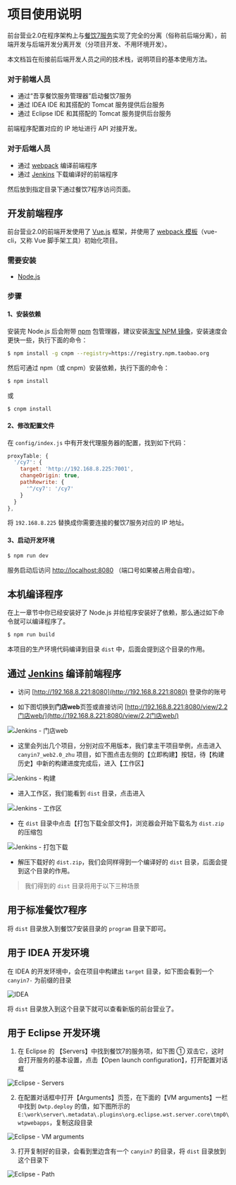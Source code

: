 项目使用说明
==========

前台营业2.0在程序架构上与[餐饮7服务](https://git.wuuxiang.com/Cy7/canyin7)实现了完全的分离（俗称前后端分离），前端开发与后端开发分离开发（分项目开发、不用环境开发）。

本文档旨在衔接前后端开发人员之间的技术栈，说明项目的基本使用方法。

### 对于前端人员

- 通过“吾享餐饮服务管理器”启动餐饮7服务
- 通过 IDEA IDE 和其搭配的 Tomcat 服务提供后台服务
- 通过 Eclipse IDE 和其搭配的 Tomcat 服务提供后台服务

前端程序配置对应的 IP 地址进行 API 对接开发。

### 对于后端人员

- 通过 [webpack](https://webpack.js.org/) 编译前端程序
- 通过 [Jenkins](http://192.168.8.221:8080/view/2.2%E9%97%A8%E5%BA%97web/) 下载编译好的前端程序

然后放到指定目录下通过餐饮7程序访问页面。

开发前端程序
----------

前台营业2.0的前端开发使用了 [Vue.js](https://cn.vuejs.org/) 框架，并使用了 [webpack 模板](https://vuejs-templates.github.io/webpack/)（vue-cli，又称 Vue 脚手架工具）初始化项目。

### 需要安装

- [Node.js](https://nodejs.org/en/)

### 步骤

#### 1、安装依赖

安装完 Node.js 后会附带 [npm](https://www.npmjs.com/) 包管理器，建议安装[淘宝 NPM 镜像](http://npm.taobao.org/)，安装速度会更快一些，执行下面的命令：

```bash
$ npm install -g cnpm --registry=https://registry.npm.taobao.org
```

然后可通过 npm（或 cnpm）安装依赖，执行下面的命令：

```bash
$ npm install
```

或

```bash
$ cnpm install
```

#### 2、修改配置文件

在 ```config/index.js``` 中有开发代理服务器的配置，找到如下代码：

```js
proxyTable: {
  '/cy7': {
    target: 'http://192.168.8.225:7001',
    changeOrigin: true,
    pathRewrite: {
      '^/cy7': '/cy7'
    }
  }
},
```

将 ```192.168.8.225``` 替换成你需要连接的餐饮7服务对应的 IP 地址。

#### 3、启动开发环境

```bash
$ npm run dev
```

服务启动后访问 [http://localhost:8080](http://localhost:8080) （端口号如果被占用会自增）。

本机编译程序
----------

在上一章节中你已经安装好了 Node.js 并给程序安装好了依赖，那么通过如下命令就可以编译程序了。

```bash
$ npm run build
```

本项目的生产环境代码编译到目录 ```dist``` 中，后面会提到这个目录的作用。

通过 [Jenkins](http://192.168.8.221:8080) 编译前端程序
----------

- 访问 [http://192.168.8.221:8080](http://192.168.8.221:8080) 登录你的账号

- 如下图切换到**门店web**页签或直接访问 [http://192.168.8.221:8080/view/2.2门店web/](http://192.168.8.221:8080/view/2.2门店web/)

![Jenkins - 门店web](./img/1.png)

- 这里会列出几个项目，分别对应不用版本，我们拿主干项目举例，点击进入 ```canyin7_web2.0_zhu``` 项目，如下图点击左侧的【立即构建】按钮，待【构建历史】中新的构建进度完成后，进入【工作区】

![Jenkins - 构建](./img/2.png)

- 进入工作区，我们能看到 ```dist``` 目录，点击进入

![Jenkins - 工作区](./img/3.png)

- 在 ```dist``` 目录中点击【打包下载全部文件】，浏览器会开始下载名为 ```dist.zip``` 的压缩包

![Jenkins - 打包下载](./img/4.png)

- 解压下载好的 ```dist.zip```，我们会同样得到一个编译好的 ```dist``` 目录，后面会提到这个目录的作用。

> 我们得到的 ```dist``` 目录将用于以下三种场景

用于标准餐饮7程序
----------

将 ```dist``` 目录放入到餐饮7安装目录的 ```program``` 目录下即可。

用于 IDEA 开发环境
----------

在 IDEA 的开发环境中，会在项目中构建出 ```target``` 目录，如下图会看到一个 ```canyin7-``` 为前缀的目录

![IDEA](./img/5.png)

将 ```dist``` 目录放入到这个目录下就可以查看新版的前台营业了。

用于 Eclipse 开发环境
----------

1. 在 Eclipse 的 【Servers】中找到餐饮7的服务项，如下图 ① 双击它，这时会打开服务的基本设置，点击【Open launch configuration】，打开配置对话框

![Eclipse - Servers](./img/6.png)

2. 在配置对话框中打开【Arguments】页签，在下面的【VM arguments】一栏中找到 ```Dwtp.deploy``` 的值，如下图所示的 ```E:\work\server\.metadata\.plugins\org.eclipse.wst.server.core\tmp0\wtpwebapps```，复制这段目录

![Eclipse - VM arguments](./img/7.png)

3. 打开复制好的目录，会看到里边含有一个 ```canyin7``` 的目录，将 ```dist``` 目录放到这个目录下

![Eclipse - Path](./img/8.jpg)
